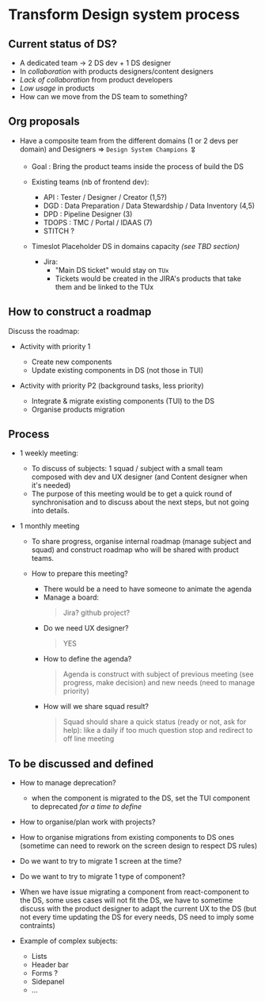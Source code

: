 # Transform Design system process

## Current status of DS?

- A dedicated team → 2 DS dev + 1 DS designer
- In _collaboration_ with products designers/content designers
- _Lack of collaboration_ from product developers
- _Low usage_ in products
- How can we move from the DS team to something?

## Org proposals

- Have a composite team from the different domains (1 or 2 devs per domain) and Designers => `Design System Champions 🎖`

  - Goal : Bring the product teams inside the process of build the DS

  - Existing teams (nb of frontend dev):

    - API : Tester / Designer / Creator (1,5?)
    - DGD : Data Preparation / Data Stewardship / Data Inventory (4,5)
    - DPD : Pipeline Designer (3)
    - TDOPS : TMC / Portal / IDAAS (7)
    - STITCH ?

  - Timeslot Placeholder DS in domains capacity _(see TBD section)_
    - Jira:
      - "Main DS ticket" would stay on `TUx`
      - Tickets would be created in the JIRA's products that take them and be linked to the TUx

## How to construct a roadmap

Discuss the roadmap:

- Activity with priority 1

  - Create new components
  - Update existing components in DS (not those in TUI)

- Activity with priority P2 (background tasks, less priority)
  - Integrate & migrate existing components (TUI) to the DS
  - Organise products migration

## Process

- 1 weekly meeting:

  - To discuss of subjects: 1 squad / subject with a small team composed with dev and UX designer (and Content designer when it's needed)
  - The purpose of this meeting would be to get a quick round of synchronisation and to discuss about the next steps, but not going into details.

- 1 monthly meeting

  - To share progress, organise internal roadmap (manage subject and squad) and construct roadmap who will be shared with product teams.
  - How to prepare this meeting?

    - There would be a need to have someone to animate the agenda
    - Manage a board:
      > Jira? github project?
    - Do we need UX designer?
      > YES
    - How to define the agenda?
      > Agenda is construct with subject of previous meeting (see progress, make decision) and new needs (need to manage priority)
    - How will we share squad result?
      > Squad should share a quick status (ready or not, ask for help): like a daily
      > if too much question stop and redirect to off line meeting

## To be discussed and defined

- How to manage deprecation?

  - when the component is migrated to the DS, set the TUI component to deprecated _for a time to define_

- How to organise/plan work with projects?

- How to organise migrations from existing components to DS ones (sometime can need to rework on the screen design to respect DS rules)

- Do we want to try to migrate 1 screen at the time?

- Do we want to try to migrate 1 type of component?

- When we have issue migrating a component from react-component to the DS, some uses cases will not fit the DS, we have to sometime discuss with the product designer to adapt the current UX to the DS (but not every time updating the DS for every needs, DS need to imply some contraints)

- Example of complex subjects:
  - Lists
  - Header bar
  - Forms ?
  - Sidepanel
  - …
